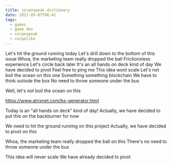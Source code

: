 ```yaml
---
title: corpospeak dictionary
date: 2021-05-07T06:41
tags: 
  - games
  - game dev
  - corpospeak
  - corpolike
---
```


Let's hit the ground running today
Let's drill down to the bottom of this issue
Whoa, the marketing team really dropped the ball
Frictionsless experience
Let's circle back later
It's an all hands on deck kind of day
We have decided to pivot
Feel free to ping me
This idea wont scale
Let's not boil the ocean on this one
Something something blockchain
We have to think outisde the box
No need to throw someone under the bus

Well, let's not boil the ocean on this


https://www.atrixnet.com/bs-generator.html


Today is an "all hands on deck" kind of day!
Actually, we have decided to put this on the backburner for now

We need to hit the ground running on this project
Actually, we have decided to pivot on this


Whoa, the marketing team really dropped the ball on this
There's no need to throw someone under the bus

This idea will never scale
We have already decided to pivot
